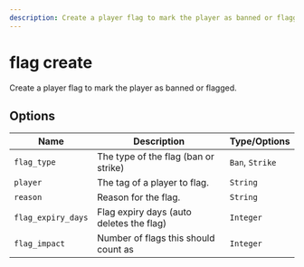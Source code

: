 ```yaml
---
description: Create a player flag to mark the player as banned or flagged.
---
```


# flag create

Create a player flag to mark the player as banned or flagged.

## Options

| Name | Description | Type/Options |
|------|-------------|--------------|
| `flag_type` | The type of the flag (ban or strike) | `Ban`, `Strike` |
| `player` | The tag of a player to flag. | `String` |
| `reason` | Reason for the flag. | `String` |
| `flag_expiry_days` | Flag expiry days (auto deletes the flag) | `Integer` |
| `flag_impact` | Number of flags this should count as | `Integer` |

